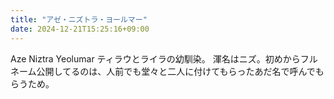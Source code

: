 ```yaml
---
title: "アゼ・ニズトラ・ヨールマー"
date: 2024-12-21T15:25:16+09:00
---
```

Aze Niztra Yeolumar
ティラウとライラの幼馴染。
渾名はニズ。初めからフルネーム公開してるのは、人前でも堂々と二人に付けてもらったあだ名で呼んでもらうため。
